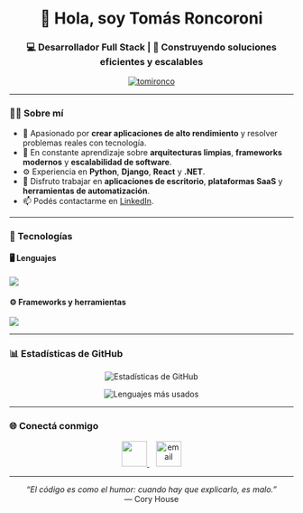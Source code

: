 <h1 align="center">👋 Hola, soy Tomás Roncoroni</h1>
<h3 align="center">💻 Desarrollador Full Stack | 🚀 Construyendo soluciones eficientes y escalables</h3>

<p align="center">
  <a href="https://github.com/tomironco">
    <img src="https://komarev.com/ghpvc/?username=tomironco&label=Visitas%20al%20perfil&color=0e75b6&style=flat" alt="tomironco" />
  </a>
</p>

---

### 👨‍💻 Sobre mí

- 🎯 Apasionado por **crear aplicaciones de alto rendimiento** y resolver problemas reales con tecnología.  
- 🧠 En constante aprendizaje sobre **arquitecturas limpias**, **frameworks modernos** y **escalabilidad de software**.  
- ⚙️ Experiencia en **Python**, **Django**, **React** y **.NET**.  
- 🧩 Disfruto trabajar en **aplicaciones de escritorio**, **plataformas SaaS** y **herramientas de automatización**.  
- 📫 Podés contactarme en [LinkedIn](https://linkedin.com/in/tomasroncoroni).

---

### 🧰 Tecnologías

#### 🖥️ Lenguajes
<p align="left">
  <img src="https://skillicons.dev/icons?i=python,js,html,css,c,cs" />
</p>

#### ⚙️ Frameworks y herramientas
<p align="left">
  <img src="https://skillicons.dev/icons?i=django,react,dotnet,bootstrap,sqlite,git,github,vscode" />
</p>

---

### 📊 Estadísticas de GitHub

<p align="center">
  <img src="https://github-readme-stats.vercel.app/api?username=tomironco&show_icons=true&theme=tokyonight&hide_border=true" alt="Estadísticas de GitHub" />
</p>

<p align="center">
  <img src="https://github-readme-stats.vercel.app/api/top-langs?username=tomironco&layout=compact&theme=tokyonight&hide_border=true" alt="Lenguajes más usados" />
</p>

---

### 🌐 Conectá conmigo

<p align="center">
  <a href="https://linkedin.com/in/tomasroncoroni" target="_blank">
    <img src="https://skillicons.dev/icons?i=linkedin" width="45" />
  </a>
  &nbsp;&nbsp;
  <a href="mailto:yourmail@example.com">
    <img src="https://cdn-icons-png.flaticon.com/512/732/732200.png" width="45" alt="email"/>
  </a>
</p>

---

<p align="center">
  <i>“El código es como el humor: cuando hay que explicarlo, es malo.”</i><br>
  — Cory House
</p>
